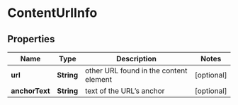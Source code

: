 

# ContentUrlInfo


## Properties

| Name | Type | Description | Notes |
|------------ | ------------- | ------------- | -------------|
|**url** | **String** | other URL found in the content element |  [optional] |
|**anchorText** | **String** | text of the URL’s anchor |  [optional] |




